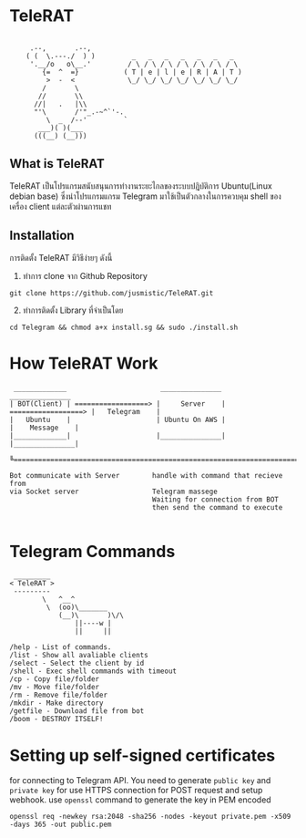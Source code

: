 # TeleRAT
```
    
     .--,       .--,     
    ( (  \.---./  ) )         _   _   _   _   _   _   _  
     '.__/o   o\__.'         / \ / \ / \ / \ / \ / \ / \ 
        {=  ^  =}           ( T | e | l | e | R | A | T )
         >  -  <             \_/ \_/ \_/ \_/ \_/ \_/ \_/          
        /       \
       //       \\
      //|   .   |\\
      "'\       /'"_.-~^`'-.
         \  _  /--'         `
       ___)( )(___
      (((__) (__)))    
```
## What is TeleRAT
TeleRAT เป็นโปรแกรมสนับสนุนการทำงานระยะไกลของระบบปฎิบัติการ Ubuntu(Linux debian base) ซึ่งนำโปรแกรมแกรม Telegram มาใช้เป็นตัวกลางในการควบคุม shell ของเครื่อง client แต่ละตัวผ่านการแชท

## Installation
การติดตั้ง TeleRAT มีวิธีง่ายๆ ดังนี้
1. ทำการ clone จาก Github Repository
```
git clone https://github.com/jusmistic/TeleRAT.git
```
2. ทำการติดตั้ง Library ที่จำเป็นโดย 
```
cd Telegram && chmod a+x install.sg && sudo ./install.sh
```
# How TeleRAT Work
```
 _____________                       _______________                       _______________
| BOT(Client) | ==================> |     Server    | ==================> |   Telegram    |
|   Ubuntu    |                     | Ubuntu On AWS |                     |    Message    | 
|_____________|                     |_______________|                     |_______________|
       ╚===========================================================================╝

Bot communicate with Server        handle with command that recieve from
via Socket server                  Telegram massege 
                                   Waiting for connection from BOT
                                   then send the command to execute


```

# Telegram Commands
```
 _________
< TeleRAT >
 ---------
        \   ^__^
         \  (oo)\_______
            (__)\       )\/\
                ||----w |
                ||     ||

/help - List of commands.
/list - Show all avaliable clients
/select - Select the client by id
/shell - Exec shell commands with timeout
/cp - Copy file/folder
/mv - Move file/folder
/rm - Remove file/folder
/mkdir - Make directory
/getfile - Download file from bot
/boom - DESTROY ITSELF!
```

# Setting up self-signed certificates

for connecting to Telegram API. You need to generate `public key` and `private key` for use HTTPS connection for POST request and setup webhook. use `openssl` command to generate the key in PEM encoded

```
openssl req -newkey rsa:2048 -sha256 -nodes -keyout private.pem -x509 -days 365 -out public.pem
```
